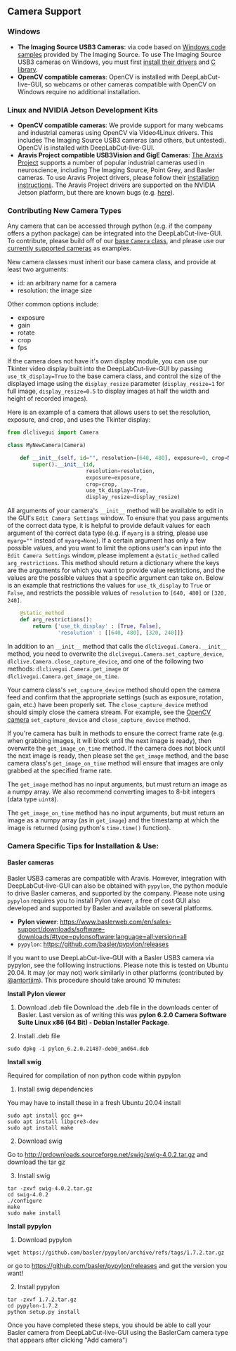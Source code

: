 ## Camera Support

### Windows
- **The Imaging Source USB3 Cameras**: via code based on [Windows code samples](https://github.com/TheImagingSource/IC-Imaging-Control-Samples) provided by The Imaging Source. To use The Imaging Source USB3 cameras on Windows, you must first [install their drivers](https://www.theimagingsource.com/support/downloads-for-windows/device-drivers/icwdmuvccamtis/) and [C library](https://www.theimagingsource.com/support/downloads-for-windows/software-development-kits-sdks/tisgrabberdll/).
- **OpenCV compatible cameras**: OpenCV is installed with DeepLabCut-live-GUI, so webcams or other cameras compatible with OpenCV on Windows require no additional installation.

### Linux and NVIDIA Jetson Development Kits

- **OpenCV compatible cameras**: We provide support for many webcams and industrial cameras using OpenCV via Video4Linux drivers. This includes The Imaging Source USB3 cameras (and others, but untested). OpenCV is installed with DeepLabCut-live-GUI.
- **Aravis Project compatible USB3Vision and GigE Cameras**: [The Aravis Project](https://github.com/AravisProject/aravis) supports a number of popular industrial cameras used in neuroscience, including The Imaging Source, Point Grey, and Basler cameras. To use Aravis Project drivers, please follow their [installation instructions](https://github.com/AravisProject/aravis#installing-aravis). The Aravis Project drivers are supported on the NVIDIA Jetson platform, but there are known bugs (e.g. [here](https://github.com/AravisProject/aravis/issues/324)).

### Contributing New Camera Types

Any camera that can be accessed through python (e.g. if the company offers a python package) can be integrated into the DeepLabCut-live-GUI. To contribute, please build off of our [base `Camera` class](../dlclivegui/camera/camera.py), and please use our [currently supported cameras](../dlclivegui/camera) as examples.

New camera classes must inherit our base camera class, and provide at least two arguments:

- id: an arbitrary name for a camera
- resolution: the image size

Other common options include:

- exposure
- gain
- rotate
- crop
- fps

If the camera does not have it's own display module, you can use our Tkinter video display built into the DeepLabCut-live-GUI by passing `use_tk_display=True` to the base camera class, and control the size of the displayed image using the `display_resize` parameter (`display_resize=1` for full image, `display_resize=0.5` to display images at half the width and height of recorded images).

Here is an example of a camera that allows users to set the resolution, exposure, and crop, and uses the Tkinter display:

```python
from dlclivegui import Camera

class MyNewCamera(Camera)

    def __init__(self, id="", resolution=[640, 480], exposure=0, crop=None, display_resize=1):
        super().__init__(id,
                         resolution=resolution,
                         exposure=exposure,
                         crop=crop,
                         use_tk_display=True,
                         display_resize=display_resize)

```

All arguments of your camera's `__init__` method will be available to edit in the GUI's `Edit Camera Settings` window. To ensure that you pass arguments of the correct data type, it is helpful to provide default values for each argument of the correct data type (e.g. if `myarg` is a string, please use `myarg=""` instead of `myarg=None`). If a certain argument has only a few possible values, and you want to limit the options user's can input into the `Edit Camera Settings` window, please implement a `@static_method` called `arg_restrictions`. This method should return a dictionary where the keys are the arguments for which you want to provide value restrictions, and the values are the possible values that a specific argument can take on. Below is an example that restrictions the values for `use_tk_display` to `True` or `False`, and restricts the possible values of `resolution` to `[640, 480]` or `[320, 240]`.

```python
    @static_method
    def arg_restrictions():
        return {'use_tk_display' : [True, False],
                'resolution' : [[640, 480], [320, 240]]}
```

In addition to an `__init__` method that calls the `dlclivegui.Camera.__init__` method, you need to overwrite the `dlclivegui.Camera.set_capture_device`, `dlclive.Camera.close_capture_device`, and one of the following two methods: `dlclivegui.Camera.get_image` or `dlclivegui.Camera.get_image_on_time`.

Your camera class's `set_capture_device` method should open the camera feed and confirm that the appropriate settings (such as exposure, rotation, gain, etc.) have been properly set. The `close_capture_device` method should simply close the camera stream. For example, see the [OpenCV camera](../dlclivegui/camera/opencv.py) `set_capture_device` and `close_capture_device` method.

If you're camera has built in methods to ensure the correct frame rate (e.g. when grabbing images, it will block until the next image is ready), then overwrite the `get_image_on_time` method. If the camera does not block until the next image is ready, then please set the `get_image` method, and the base camera class's `get_image_on_time` method will ensure that images are only grabbed at the specified frame rate.

The `get_image` method has no input arguments, but must return an image as a numpy array. We also recommend converting images to 8-bit integers (data type `uint8`).

The `get_image_on_time` method has no input arguments, but must return an image as a numpy array (as in `get_image`) and the timestamp at which the image is returned (using python's `time.time()` function).

### Camera Specific Tips for Installation & Use:

#### Basler cameras

Basler USB3 cameras are compatible with Aravis. However, integration with DeepLabCut-live-GUI can also be obtained with `pypylon`, the python module to drive Basler cameras, and supported by the company. Please note using `pypylon` requires you to install Pylon viewer, a free of cost GUI also developed and supported by Basler and available on several platforms.

* **Pylon viewer**: https://www.baslerweb.com/en/sales-support/downloads/software-downloads/#type=pylonsoftware;language=all;version=all
* `pypylon`: https://github.com/basler/pypylon/releases

If you want to use DeepLabCut-live-GUI with a Basler USB3 camera via pypylon, see the folllowing instructions. Please note this is tested on Ubuntu 20.04. It may (or may not) work similarly in other platforms (contributed by [@antortjim](https://github.com/antortjim)). This procedure should take around 10 minutes:

**Install Pylon viewer**

1. Download .deb file
Download the .deb file in the downloads center of Basler. Last version as of writing this was **pylon 6.2.0 Camera Software Suite Linux x86 (64 Bit) - Debian Installer Package**.


2. Install .deb file

```
sudo dpkg -i pylon_6.2.0.21487-deb0_amd64.deb
```

**Install swig**

Required for compilation of non python code within pypylon

1. Install swig dependencies

You may have to install these in a fresh Ubuntu 20.04 install

```
sudo apt install gcc g++
sudo apt install libpcre3-dev
sudo apt install make
```

2. Download swig

Go to http://prdownloads.sourceforge.net/swig/swig-4.0.2.tar.gz and download the tar gz

3. Install swig
```
tar -zxvf swig-4.0.2.tar.gz
cd swig-4.0.2
./configure
make
sudo make install
```

**Install pypylon**

1. Download pypylon

```
wget https://github.com/basler/pypylon/archive/refs/tags/1.7.2.tar.gz
```

or go to https://github.com/basler/pypylon/releases and get the version you want!

2. Install pypylon

```
tar -zxvf 1.7.2.tar.gz
cd pypylon-1.7.2
python setup.py install
```

Once you have completed these steps, you should be able to call your Basler camera from DeepLabCut-live-GUI using the BaslerCam camera type that appears after clicking "Add camera")
